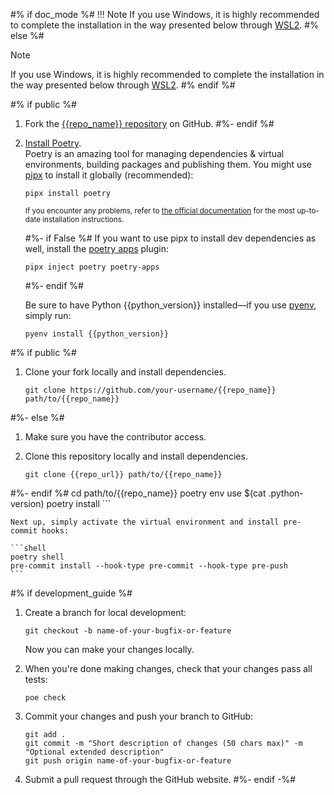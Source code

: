 #% if doc_mode %#
!!! Note
    If you use Windows, it is highly recommended to complete the installation in the way presented below through [WSL2](https://learn.microsoft.com/en-us/windows/wsl/install).
#% else %#
> [!Note]
> If you use Windows, it is highly recommended to complete the installation in the way presented below through [WSL2](https://learn.microsoft.com/en-us/windows/wsl/install).
#% endif %#

#% if public %#
1.  Fork the [{{repo_name}} repository]({{repo_url}}) on GitHub.
#%- endif %#

1.  [Install Poetry](https://python-poetry.org/docs/#installation).<br/>
    Poetry is an amazing tool for managing dependencies & virtual environments, building packages and publishing them.
    You might use [pipx](https://github.com/pypa/pipx#readme) to install it globally (recommended):

    ```shell
    pipx install poetry
    ```

    <sub>If you encounter any problems, refer to [the official documentation](https://python-poetry.org/docs/#installation) for the most up-to-date installation instructions.</sub>

    #%- if False %#
    If you want to use pipx to install dev dependencies as well, install the [poetry apps](https://github.com/bswck/poetry-apps#readme) plugin:
    ```shell
    pipx inject poetry poetry-apps
    ```
    #%- endif %#

    Be sure to have Python {{python_version}} installed—if you use [pyenv](https://github.com/pyenv/pyenv#readme), simply run:

    ```shell
    pyenv install {{python_version}}
    ```
#% if public %#
1.  Clone your fork locally and install dependencies.

    ```shell
    git clone https://github.com/your-username/{{repo_name}} path/to/{{repo_name}}
#%- else %#
1.  Make sure you have the contributor access.

1.  Clone this repository locally and install dependencies.

    ```shell
    git clone {{repo_url}} path/to/{{repo_name}}
#%- endif %#
    cd path/to/{{repo_name}}
    poetry env use $(cat .python-version)
    poetry install
    ```

    Next up, simply activate the virtual environment and install pre-commit hooks:

    ```shell
    poetry shell
    pre-commit install --hook-type pre-commit --hook-type pre-push
    ```
#% if development_guide %#

1.  Create a branch for local development:

    ```shell
    git checkout -b name-of-your-bugfix-or-feature
    ```

    Now you can make your changes locally.

1.  When you're done making changes, check that your changes pass all tests:

    ```shell
    poe check
    ```

1.  Commit your changes and push your branch to GitHub:

    ```shell
    git add .
    git commit -m "Short description of changes (50 chars max)" -m "Optional extended description"
    git push origin name-of-your-bugfix-or-feature
    ```

1.  Submit a pull request through the GitHub website.
#%- endif -%#